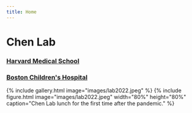 ```yaml
---
title: Home
---
```

# Chen Lab
### [Harvard Medical School](https://hms.harvard.edu) 
### [Boston Children's Hospital](http://www.childrenshospital.org)

{%
  include gallery.html
  image="images/lab2022.jpeg"
%}
{%
  include figure.html
  image="images/lab2022.jpeg"
  width="80%"
  height="80%"
  caption="Chen Lab lunch for the first time after the pandemic."
%}
